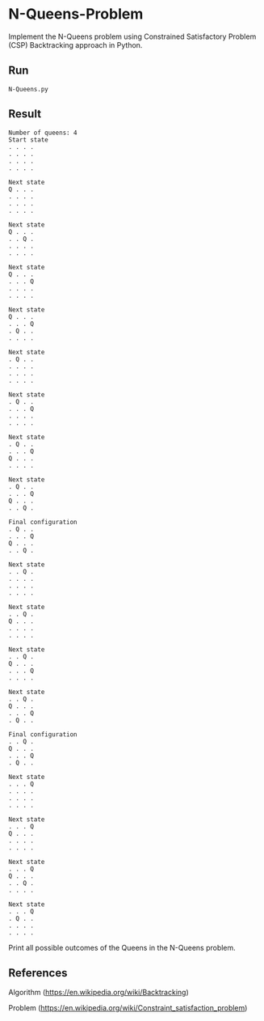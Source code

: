 # N-Queens-Problem
Implement the N-Queens problem using Constrained Satisfactory Problem (CSP) Backtracking approach in Python.

## Run
```
N-Queens.py
```

## Result
```
Number of queens: 4
Start state
. . . . 
. . . . 
. . . . 
. . . . 

Next state
Q . . . 
. . . . 
. . . . 
. . . . 

Next state
Q . . . 
. . Q . 
. . . . 
. . . . 

Next state
Q . . . 
. . . Q 
. . . . 
. . . . 

Next state
Q . . . 
. . . Q 
. Q . . 
. . . . 

Next state
. Q . . 
. . . . 
. . . . 
. . . . 

Next state
. Q . . 
. . . Q 
. . . .
. . . .

Next state
. Q . .
. . . Q
Q . . .
. . . .

Next state
. Q . .
. . . Q
Q . . .
. . Q .

Final configuration
. Q . .
. . . Q
Q . . .
. . Q .

Next state
. . Q .
. . . .
. . . .
. . . .

Next state
. . Q .
Q . . .
. . . .
. . . .

Next state
. . Q .
Q . . .
. . . Q
. . . .

Next state
. . Q .
Q . . .
. . . Q
. Q . .

Final configuration
. . Q .
Q . . .
. . . Q
. Q . .

Next state
. . . Q
. . . .
. . . .
. . . .

Next state
. . . Q
Q . . .
. . . .
. . . .

Next state
. . . Q
Q . . .
. . Q .
. . . .

Next state
. . . Q
. Q . .
. . . .
. . . .
```
Print all possible outcomes of the Queens in the N-Queens problem.

## References
Algorithm (https://en.wikipedia.org/wiki/Backtracking)

Problem (https://en.wikipedia.org/wiki/Constraint_satisfaction_problem)
